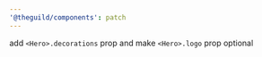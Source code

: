 ```yaml
---
'@theguild/components': patch
---
```


add `<Hero>.decorations` prop and make `<Hero>.logo` prop optional
